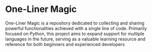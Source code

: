 # One-Liner Magic
 One-Liner Magic is a repository dedicated to collecting and sharing powerful functionalities achieved with a single line of code. Primarily focused on Python, this project aims to expand support for multiple languages in the future, serving as a valuable learning resource and reference for both beginners and experienced developers
